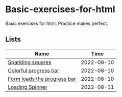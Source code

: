 # Basic-exercises-for-html
Basic exercises for html, Practice makes perfect.

## Lists
| Name                                                                                                                  | Time       |
| --------------------------------------------------------------------------------------------------------------------- | ---------- |
| [Sparkling squares](https://inokoe.github.io/Basic-exercises-for-html/Sparkling%20squares/)                           | 2022-08-10 |
| [Colorful progress bar](https://inokoe.github.io/Basic-exercises-for-html/Colorful%20progress%20bar/)                 | 2022-08-10 |
| [Form loads the progress bar](https://inokoe.github.io/Basic-exercises-for-html/Form%20loads%20the%20progress%20bar/) | 2022-08-10 |
| [Loading Spinner](https://inokoe.github.io/Basic-exercises-for-html/Loading%20Spinner)                                | 2022-08-11 |
